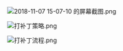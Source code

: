 ![2018-11-07 15-07-10 的屏幕截图.png](https://upload-images.jianshu.io/upload_images/7177220-e8f8fbe3cf62c347.png?imageMogr2/auto-orient/strip%7CimageView2/2/w/1240)

![打补丁策略.png](https://upload-images.jianshu.io/upload_images/7177220-4caf9f001f5c8929.png?imageMogr2/auto-orient/strip%7CimageView2/2/w/1240)

![打补丁流程.png](https://upload-images.jianshu.io/upload_images/7177220-e7da1563ed41b18e.png?imageMogr2/auto-orient/strip%7CimageView2/2/w/1240)
